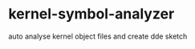 kernel-symbol-analyzer
======================

auto analyse kernel object files and create dde sketch